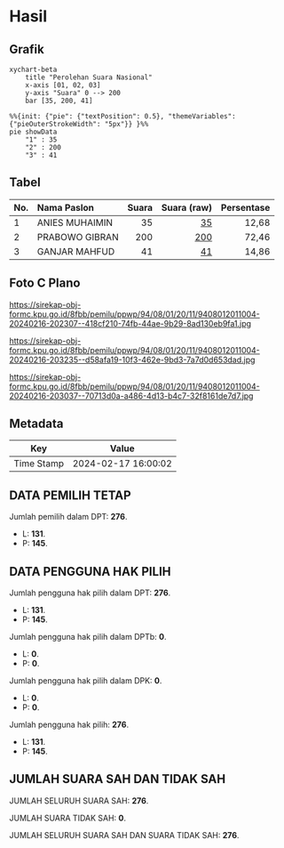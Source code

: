 # Hasil

## Grafik

```mermaid
xychart-beta
    title "Perolehan Suara Nasional"
    x-axis [01, 02, 03]
    y-axis "Suara" 0 --> 200
    bar [35, 200, 41]
```

```mermaid
%%{init: {"pie": {"textPosition": 0.5}, "themeVariables": {"pieOuterStrokeWidth": "5px"}} }%%
pie showData
    "1" : 35
    "2" : 200
    "3" : 41
```

## Tabel

| No. | Nama Paslon    | Suara | Suara (raw) | Persentase |
|:--- |:-------------- | -----:| -----------:| ----------:|
| 1   | ANIES MUHAIMIN | 35    | [35][p-1]   | 12,68      |
| 2   | PRABOWO GIBRAN | 200   | [200][p-2]  | 72,46      |
| 3   | GANJAR MAHFUD  | 41    | [41][p-3]   | 14,86      |


[p-1]: https://github.com/gigit-pemilu/pemilu-2024/blob/main/pilpres/hitung-suara/sub/94-papua-tengah/sub/08-deiyai/sub/01-tigi/sub/2011-mugouda/sub/004-tps/sub/paslon-1.txt
[p-2]: https://github.com/gigit-pemilu/pemilu-2024/blob/main/pilpres/hitung-suara/sub/94-papua-tengah/sub/08-deiyai/sub/01-tigi/sub/2011-mugouda/sub/004-tps/sub/paslon-2.txt
[p-3]: https://github.com/gigit-pemilu/pemilu-2024/blob/main/pilpres/hitung-suara/sub/94-papua-tengah/sub/08-deiyai/sub/01-tigi/sub/2011-mugouda/sub/004-tps/sub/paslon-3.txt

## Foto C Plano

https://sirekap-obj-formc.kpu.go.id/8fbb/pemilu/ppwp/94/08/01/20/11/9408012011004-20240216-202307--418cf210-74fb-44ae-9b29-8ad130eb9fa1.jpg

https://sirekap-obj-formc.kpu.go.id/8fbb/pemilu/ppwp/94/08/01/20/11/9408012011004-20240216-203235--d58afa19-10f3-462e-9bd3-7a7d0d653dad.jpg

https://sirekap-obj-formc.kpu.go.id/8fbb/pemilu/ppwp/94/08/01/20/11/9408012011004-20240216-203037--70713d0a-a486-4d13-b4c7-32f8161de7d7.jpg


## Metadata

| Key        | Value               |
| ---------- | ------------------- |
| Time Stamp | 2024-02-17 16:00:02 |


## DATA PEMILIH TETAP

Jumlah pemilih dalam DPT: **276**.
 * L: **131**.
 * P: **145**.

## DATA PENGGUNA HAK PILIH

Jumlah pengguna hak pilih dalam DPT: **276**.
 * L: **131**.
 * P: **145**.

Jumlah pengguna hak pilih dalam DPTb: **0**.
 * L: **0**.
 * P: **0**.

Jumlah pengguna hak pilih dalam DPK: **0**.
 * L: **0**.
 * P: **0**.

Jumlah pengguna hak pilih: **276**.
 * L: **131**.
 * P: **145**.

## JUMLAH SUARA SAH DAN TIDAK SAH

JUMLAH SELURUH SUARA SAH: **276**.

JUMLAH SUARA TIDAK SAH: **0**.

JUMLAH SELURUH SUARA SAH DAN SUARA TIDAK SAH: **276**.


